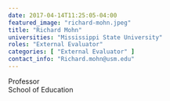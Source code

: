 ```yaml
---
date: 2017-04-14T11:25:05-04:00
featured_image: "richard-mohn.jpeg"
title: "Richard Mohn"
universities: "Mississippi State University"
roles: "External Evaluator"
categories: [ "External Evaluator" ]
contact_info: "Richard.mohn@usm.edu"
---
```


Professor\
School of Education





